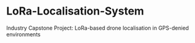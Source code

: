 # LoRa-Localisation-System
Industry Capstone Project: LoRa-based drone localisation in GPS-denied environments
